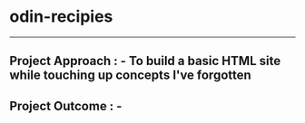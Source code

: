 # odin-recipies
----------------------------------------------------------------
Project Approach :
    - To build a basic HTML site while touching up concepts I've forgotten
----------------------------------------------------------------
Project Outcome :
    -
----------------------------------------------------------------